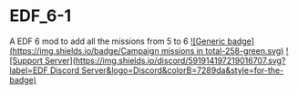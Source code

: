 # EDF_6-1
A EDF 6 mod to add all the missions from 5 to 6
[![Generic badge](https://img.shields.io/badge/Campaign missions in total-258-green.svg)](https://shields.io/)
[![Support Server](https://img.shields.io/discord/591914197219016707.svg?label=EDF Discord Server&logo=Discord&colorB=7289da&style=for-the-badge)](https://discord.gg/a9JKEV8xHS)
